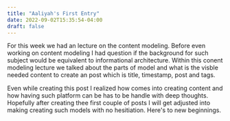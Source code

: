```yaml
---
title: "Aaliyah's First Entry"
date: 2022-09-02T15:35:54-04:00
draft: false
---
```


For this week we had an lecture on the content modeling.
Before even working on content modeling I had question if the background for such subject would be equivalent to informational architecture. Within this conent modeling lecture we talked about the parts of model and what is the visble needed content to create an post which is title, timestamp, post and tags. 

Even while creating this post I realized how comes into creating content and how having such platform can be has to be handle with deep thoughts. Hopefully after creating thee first couple of posts I will get adjusted into making creating such models with no hesitiation. Here's to new beginnings.